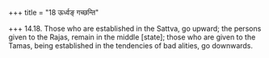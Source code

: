 +++
title = "18 ऊर्ध्वङ् गच्छन्ति"

+++
14.18. Those who are established in the Sattva, go upward; the persons
given to the Rajas, remain in the middle \[state\]; those who are given
to the Tamas, being established in the tendencies of bad alities, go
downwards.
